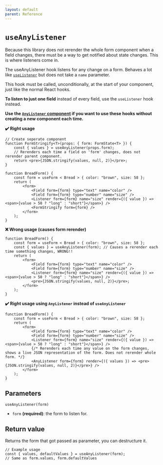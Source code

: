 ```yaml
---
layout: default
parent: Reference
---
```


# `useAnyListener`

Because this library does not rerender the whole form component when a field changes, there must be a way to get notified about state changes. This is where listeners come in.

The useAnyListener hook listens for any change on a form. Behaves a lot like [`useListener`](/typed-react-form/reference/useListener) but does not take a `name` parameter.

This hook must be called, unconditionally, at the start of your component, just like the normal React hooks.

**To listen to just one field** instead of every field, use the `useListener` hook instead.

**Use the [`AnyListener` component](/typed-react-form/reference/AnyListener) if you want to use these hooks without creating a new component each time.**

**✔️ Right usage**

```tsx
// Create seperate component
function FormStringify<T>(props: { form: FormState<T> }) {
    const { values } = useAnyListener(props.form);
    // Rerenders each time a field on 'form' changes, does not rerender parent component.
    return <pre>{JSON.stringify(values, null, 2)}</pre>;
}

function BreadForm() {
    const form = useForm < Bread > { color: "brown", size: 58 };
    return (
        <form>
            <Field form={form} type="text" name="color" />
            <Field form={form} type="number" name="size" />
            <Listener form={form} name="size" render={({ value }) => <span>{value > 50 ? "long" : "short"}</span>} />
            <FormStringify form={form} />
        </form>
    );
}
```

**❌ Wrong usage (causes form rerender)**

```tsx
function BreadForm() {
    const form = useForm < Bread > { color: "brown", size: 58 };
    const { values } = useAnyListener(form); // Causes a rerender each time something changes, WRONG!!
    return (
        <form>
            <Field form={form} type="text" name="color" />
            <Field form={form} type="number" name="size" />
            <Listener form={form} name="size" render={({ value }) => <span>{value > 50 ? "long" : "short"}</span>} />
            <pre>{JSON.stringify(values, null, 2)}</pre>;
        </form>
    );
}
```

**✔️ Right usage using `AnyListener` instead of `useAnyListener`**

```tsx
function BreadForm() {
    const form = useForm < Bread > { color: "brown", size: 58 };
    return (
        <form>
            <Field form={form} type="text" name="color" />
            <Field form={form} type="number" name="size" />
            <Listener form={form} name="size" render={({ value }) => <span>{value > 50 ? "long" : "short"}</span>} />
            {/* Rerenders each time any value on the form changes, shows a live JSON representation of the form. Does not rerender whole form. */}
            <AnyListener form={form} render={({ values }) => <pre>{JSON.stringify(values, null, 2)}</pre>} />
        </form>
    );
}
```

## Parameters

`useAnyListener(form)`

-   `form` **(required)**: the form to listen for.

## Return value

Returns the form that got passed as parameter, you can destructure it.

```tsx
// Example usage
const { values, defaultValues } = useAnyListener(form);
// Same as form.values, form.defaultValues
```

